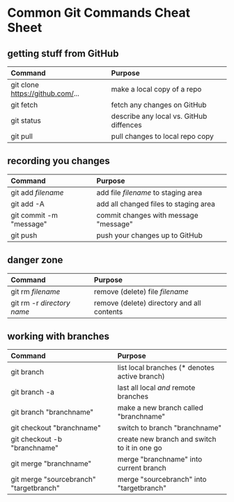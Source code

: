 # Common Git Commands Cheat Sheet

## getting stuff from GitHub

| Command  | Purpose  |
|:----------|:----------|
| git clone https://github.com/...   | make a local copy of a repo    |
| git fetch    | fetch any changes on GitHub    |
| git status    | describe any local vs. GitHub diffences     |
| git pull    | pull changes to local repo copy    |

## recording you changes
| Command  | Purpose  |
|:----------|:----------|
| git add *filename*   | add file *filename* to staging area    |
| git add -A    | add all changed files to staging area    |
| git commit -m "message"    | commit changes with message "message"    |
| git push    | push your changes up to GitHub    |

## danger zone
| Command  | Purpose  |
|:----------|:----------|
| git rm *filename*   | remove (delete) file *filename*     |
| git rm -r *directory name*   | remove (delete) directory and all contents     |

## working with branches
| Command  | Purpose  |
|:----------|:----------|
| git branch    | list local branches (* denotes active branch)   |
| git branch -a    | last all local *and* remote branches    |
| git branch "branchname"    | make a new branch called "branchname"    |
| git checkout "branchname"   | switch to branch "branchname"    |
| git checkout -b "branchname" | create new branch and switch to it in one go |
| git merge "branchname"   | merge "branchname" into current branch   |
| git merge "sourcebranch" "targetbranch" | merge "sourcebranch" into "targetbranch" |
